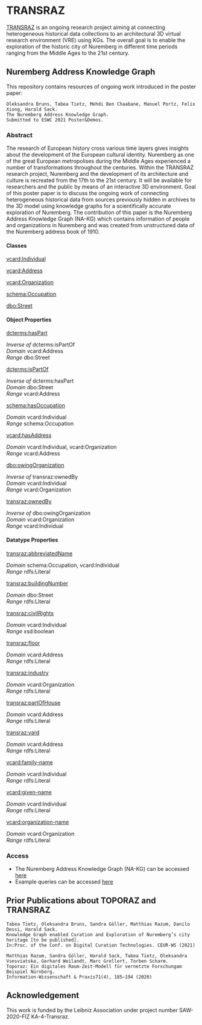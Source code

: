 # TRANSRAZ

[TRANSRAZ](https://www.fiz-karlsruhe.de/en/forschung/transraz) is an ongoing research project aiming at connecting heterogeneous historical data collections to an architectural 3D virtual research environment (VRE) using KGs. 
The overall goal is to enable the exploration of the historic city of Nuremberg in different time periods ranging from the Middle Ages to the 21st century.

## Nuremberg Address Knowledge Graph

This repository contains resources of ongoing work introduced in the poster paper:
```
Oleksandra Bruns, Tabea Tietz, Mehdi Ben Chaabane, Manuel Portz, Felix Xiong, Harald Sack. 
The Nuremberg Address Knowledge Graph. 
Submitted to ESWC 2021 Poster&Demos.
```
### Abstract

The research of European history cross various time layers gives insights about the development of the European cultural identity. Nuremberg as one of the great European metropolises during the Middle Ages experienced a number of transformations throughout the centuries. Within the TRANSRAZ research project, Nuremberg and the development of its architecture and culture is recreated from the 17th to the 21st century. It will be available for researchers and the public by means of an interactive 3D environment. Goal of this poster paper is to discuss the ongoing work of connecting heterogeneous historical data from sources previously hidden in archives to the 3D model using knowledge graphs for a scientifically accurate exploration of Nuremberg. The contribution of this paper is the Nuremberg Address Knowledge Graph (NA-KG) which contains information of people and organizations in Nuremberg and was created from unstructured data of the Nuremberg address book of 1910.

#### Classes

[vcard:Individual](http://www.w3.org/2006/vcard/ns#Individual)

[vcard:Address](http://www.w3.org/2006/vcard/ns#Address)

[vcard:Organization](http://www.w3.org/2006/vcard/ns#Organization)

[schema:Occupation](https://schema.org/Occupation)

[dbo:Street](https://dbpedia.org/ontology/Street)


#### Object Properties


[dcterms:hasPart](http://purl.org/dc/terms/hasPart)

   *Inverse of* dcterms:isPartOf   
   *Domain* vcard:Address   
   *Range* dbo:Street   


[dcterms:isPartOf](http://purl.org/dc/terms/isPartOf)

   *Inverse of* dcterms:hasPart   
   *Domain* dbo:Street   
   *Range* vcard:Address   


[schema:hasOccupation](http://schema.org/hasOccupation)

   *Domain* vcard:Individual   
   *Range* schema:Occupation   


[vcard:hasAddress](http://www.w3.org/2006/vcard/ns#hasAddress)

   *Domain* vcard:Individual, vcard:Organization   
   *Range* vcard:Address 


[dbo:owingOrganization](https://dbpedia.org/ontology/owningOrganisation)

   *Inverse of* transraz:ownedBy   
   *Domain* vcard:Individual   
   *Range* vcard:Organization


[transraz:ownedBy](http://transraz/addressbook#ownedBy)

   *Inverse of* dbo:owingOrganization   
   *Domain* vcard:Organization   
   *Range* vcard:Individual


#### Datatype Properties


[transraz:abbreviatedName](http://transraz/addressbook#abbreviatedName)

   *Domain* schema:Occupation, vcard:Individual   
   *Range* rdfs:Literal


[transraz:buildingNumber](http://transraz/addressbook#buildingNumber)

   *Domain* dbo:Street   
   *Range* rdfs:Literal


[transraz:civilRights](http://transraz/addressbook#civilRights)

   *Domain* vcard:Individual   
   *Range* xsd:boolean


[transraz:floor](http://transraz/addressbook#floor)

   *Domain* vcard:Address   
   *Range* rdfs:Literal


[transraz:industry](http://transraz/addressbook#industry)

   *Domain* vcard:Organization   
   *Range* rdfs:Literal


[transraz:partOfHouse](http://transraz/addressbook#partOfHouse)

   *Domain* vcard:Address   
   *Range* rdfs:Literal


[transraz:yard](http://transraz/addressbook#yard)

   *Domain* vcard:Address   
   *Range* rdfs:Literal


[vcard:family-name](http://www.w3.org/2006/vcard/ns#family-name)

   *Domain* vcard:Individual   
   *Range* rdfs:Literal


[vcard:given-name](http://www.w3.org/2006/vcard/ns#given-name)

   *Domain* vcard:Individual   
   *Range* rdfs:Literal


[vcard:organization-name](http://www.w3.org/2006/vcard/ns#organization-name)

   *Domain* vcard:Organization   
   *Range* rdfs:Literal



### Access

- The Nuremberg Address Knowledge Graph (NA-KG) can be accessed [here](https://github.com/ISE-FIZKarlsruhe/Transraz/blob/main/NurembergAddressKG/NA-KG.ttl)
- Example queries can be accessed [here](https://github.com/ISE-FIZKarlsruhe/Transraz/blob/main/NurembergAddressKG/SPARQL_Queries/Queries.md)

## Prior Publications about TOPORAZ and TRANSRAZ
```
Tabea Tietz, Oleksandra Bruns, Sandra Göller, Matthias Razum, Danilo Dessi, Harald Sack. 
Knowledge Graph enabled Curation and Exploration of Nuremberg’s city heritage [to be published]. 
In:Proc. of the Conf. on Digital Curation Technologies. CEUR-WS (2021)

Matthias Razum, Sandra Göller, Harald Sack, Tabea Tietz, Oleksandra Vsesviatska, Gerhard Weilandt, Marc Grellert, Torben Scharm. 
Toporaz: Ein digitales Raum-Zeit-Modell für vernetzte Forschungam Beispiel Nürnberg. 
Information-Wissenschaft & Praxis71(4), 185–194 (2020)
```

## Acknowledgement 
This work is funded by the Leibniz Association under project number SAW-2020-FIZ KA-4-Transraz. 

